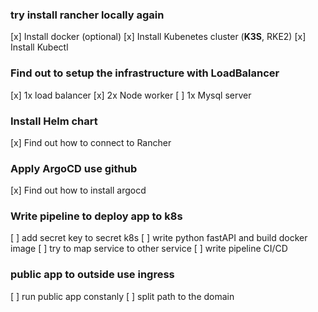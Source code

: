 ### try install rancher locally again
[x] Install docker (optional)
[x] Install Kubenetes cluster (**K3S**, RKE2)
[x] Install Kubectl

### Find out to setup the infrastructure with LoadBalancer
[x] 1x load balancer
[x] 2x Node worker
[ ] 1x Mysql server

### Install Helm chart 
[x] Find out how to connect to Rancher

### Apply ArgoCD use github
[x] Find out how to install argocd

### Write pipeline to deploy app to k8s
[ ] add secret key to secret k8s
[ ] write python fastAPI and build docker image
[ ] try to map service to other service
[ ] write pipeline CI/CD

### public app to outside use ingress
[ ] run public app constanly
[ ] split path to the domain
